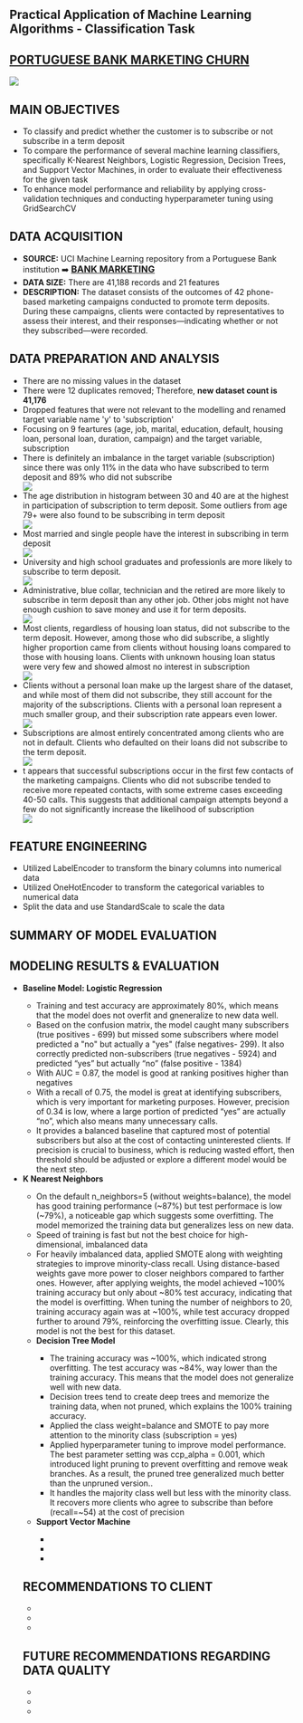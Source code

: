 ## Practical Application of Machine Learning Algorithms - Classification Task
<h2><a href="https://github.com/kfmatovic716/BANK-MARKETING-CAMPAIGN.git">PORTUGUESE BANK MARKETING CHURN</h2></a></h2>

<img src="/images/bank.png"/>

## MAIN OBJECTIVES
<ul>
    <li>To classify and predict whether the customer is to subscribe or not subscribe in a term deposit</li>
    <li>To compare the performance of several machine learning classifiers, specifically K-Nearest Neighbors, Logistic Regression, Decision Trees, and Support Vector Machines, in order to evaluate their effectiveness for the given task </li>
    <li>To enhance model performance and reliability by applying cross-validation techniques and conducting hyperparameter tuning using GridSearchCV</li>
</ul>

## DATA ACQUISITION
<ul>
    <li><strong>SOURCE:</strong> UCI Machine Learning repository from a Portuguese Bank institution ➡️ <a href="https://archive.ics.uci.edu/dataset/222/bank+marketing"><strong style="font-size: 16px;">BANK MARKETING</strong></a></li>
    <li><strong>DATA SIZE:</strong> There are 41,188 records and 21 features</li>
    <li><strong>DESCRIPTION:</strong> The dataset consists of the outcomes of 42 phone-based marketing campaigns conducted to promote term deposits. During these campaigns, clients were contacted by representatives to assess their interest, and their responses—indicating whether or not they subscribed—were recorded. </li>
</ul>

## DATA PREPARATION AND ANALYSIS
<ul>
    <li>There are no missing values in the dataset</li>
    <li>There were 12 duplicates removed; Therefore, <strong>new dataset count is 41,176</strong></li>
    <li>Dropped features that were not relevant to the modelling and renamed target variable name 'y' to 'subscription'</li>
    <li>Focusing on 9 feartures (age, job, marital, education, default, housing loan, personal loan, duration, campaign) and the target variable, subscription</li>
    <li>There is definitely an imbalance in the target variable (subscription) since there was only 11% in the data who have subscribed to term deposit and 89% who did not subscribe</li>
    <img src="/images/subscription_dist.png"/>
    <li>The age distribution in histogram between 30 and 40 are at the highest in participation of subscription to term deposit. Some outliers from age 79+ were also found to be subscribing in term deposit  </li>
    <img src="/images/age.png"/>
    <li>Most married and single people have the interest in subscribing in term deposit </li>
    <img src="/images/marital.png"/>
    <li>University and high school graduates and professionls are more likely to subscribe to term deposit. </li>
    <img src="/images/education.png"/>
    <li>Administrative, blue collar, technician and the retired are more likely to subscribe in term deposit than any other job. Other jobs might not have enough cushion to save money and use it for term deposits. </li>
    <img src="/images/job.png"/>
    <li>Most clients, regardless of housing loan status, did not subscribe to the term deposit. However, among those who did subscribe, a slightly higher proportion came from clients without housing loans compared to those with housing loans. Clients with unknown housing loan status were very few and showed almost no interest in subscription  </li>
    <img src="/images/housing.png"/>
     <li>Clients without a personal loan make up the largest share of the dataset, and while most of them did not subscribe, they still account for the majority of the subscriptions. Clients with a personal loan represent a much smaller group, and their subscription rate appears even lower. </li>
    <img src="/images/personal_loan.png"/>
    <li>Subscriptions are almost entirely concentrated among clients who are not in default. Clients who defaulted on their loans did not subscribe to the term deposit. </li>
    <img src="/images/default.png"/>
    <li>t appears that successful subscriptions occur in the first few contacts of the marketing campaigns. Clients who did not subscribe tended to receive more repeated contacts, with some extreme cases exceeding 40-50 calls. This suggests that additional campaign attempts beyond a few do not significantly increase the likelihood of subscription
</li>
    <img src="/images/campaign.png"/>
</ul>

## FEATURE ENGINEERING
<ul>
    <li>Utilized LabelEncoder to transform the binary columns into numerical data</li>
    <li>Utilized OneHotEncoder to transform the categorical variables to numerical data</li>
    <li>Split the data and use StandardScale to scale the data</li>
</ul>

## SUMMARY OF MODEL EVALUATION


## MODELING RESULTS & EVALUATION
<ul>
    <li><strong>Baseline Model: Logistic Regression</strong></li>
        <ul>
            <li>Training and test accuracy are approximately 80%, which means that the model does not overfit and gneneralize to new data well.</li>
            <li>Based on the confusion matrix, the model caught many subscribers (true positives - 699) but missed some subscribers where model predicted a "no" but actually a "yes" (false negatives- 299). It also correctly predicted non-subscribers (true negatives - 5924) and predicted “yes” but actually “no” (false positive - 1384) </li>
            <li>With AUC = 0.87, the model is good at ranking positives higher than negatives</li>
            <li>With a recall of 0.75, the model is great at identifying subscribers, which is very important for marketing purposes. However, precision of 0.34 is low, where a large portion of predicted “yes” are actually “no”, which also means many unnecessary calls.</li>
             <li>It provides a balanced baseline that captured most of potential subscribers but also at the cost of contacting uninterested clients. If precision is crucial to business, which is reducing wasted effort, then threshold should be adjusted or explore a different model would be the next step.</li>
        </ul>
    <li><strong>K Nearest Neighbors</strong></li>
        <ul>
            <li>On the default n_neighbors=5 (without weights=balance), the model has good training performance (~87%) but test performace is low (~79%), a noticeable gap which suggests some overfitting. The model memorized the training data but generalizes less on new data. </li>
            <li>Speed of training is fast but not the best choice for high-dimensional, imbalanced data</li>
            <li>For heavily imbalanced data, applied SMOTE along with weighting strategies to improve minority-class recall. Using distance-based weights gave more power to closer neighbors compared to farther ones. However, after applying weights, the model achieved ~100% training accuracy but only about ~80% test accuracy, indicating that the model is overfitting. When tuning the number of neighbors to 20, training accuracy again was at ~100%, while test accuracy dropped further to around 79%, reinforcing the overfitting issue. Clearly, this model is not the best for this dataset. </li>
    <li><strong>Decision Tree Model</strong></li>
        <ul>
            <li>The training accuracy was ~100%, which indicated strong overfitting. The test accuracy was ~84%, way lower than the training accuracy. This means that the model does not generalize well with new data.</li>
            <li>Decision trees tend to create deep trees and memorize the training data, when not pruned, which explains the 100% training accuracy.</li>
            <li>Applied the class weight=balance and SMOTE to pay more attention to the minority class (subscription = yes)</li>
            <li>Applied hyperparameter tuning to improve model performance. The best parameter setting was ccp_alpha = 0.001, which introduced light pruning to prevent overfitting and remove weak branches. As a result, the pruned tree generalized much better than the unpruned version..</li>
            <li>It handles the majority class well but less with the minority class. It recovers more clients who agree to subscribe than before (recall=~54) at the cost of precision</li>
        </ul>
    <li><strong>Support Vector Machine</strong></li>
        <ul>
            <li></li>
            <li></li>
            <li></li>
        </ul>
</ul>


## RECOMMENDATIONS TO CLIENT
<ul>
    <li></li>
    <li></li>
    <li></li>
</ul>

## FUTURE RECOMMENDATIONS REGARDING DATA QUALITY
<ul>
    <li></li>
    <li></li>
    <li></li>
</ul>
